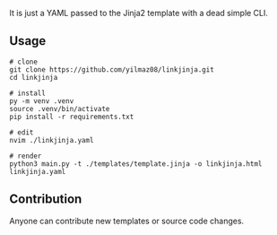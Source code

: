 It is just a YAML passed to the Jinja2 template with a dead simple CLI.

## Usage
```
# clone
git clone https://github.com/yilmaz08/linkjinja.git
cd linkjinja

# install
py -m venv .venv
source .venv/bin/activate
pip install -r requirements.txt

# edit
nvim ./linkjinja.yaml

# render
python3 main.py -t ./templates/template.jinja -o linkjinja.html linkjinja.yaml
```

## Contribution
Anyone can contribute new templates or source code changes.
